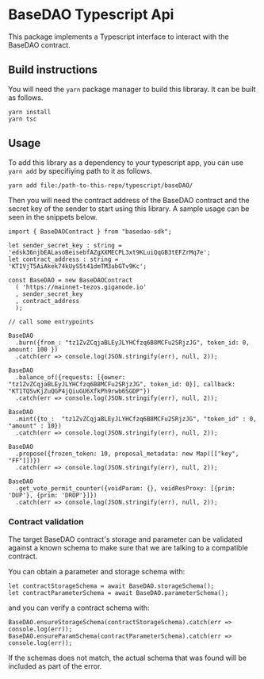 # BaseDAO Typescript Api

This package implements a Typescript interface to interact with the BaseDAO
contract.

## Build instructions

You will need the `yarn` package manager to build this libraray. It can be built
as follows.

```
yarn install
yarn tsc
```

## Usage

To add this library as a dependency to your typescript app, you can use `yarn add` by specifiying
path to it as follows.


```
yarn add file:/path-to-this-repo/typescript/baseDAO/
```

Then you will need the contract address of the BaseDAO contract and the secret key
of the sender to start using this library. A sample usage can be seen in the snippets below.

```
import { BaseDAOContract } from "basedao-sdk";

let sender_secret_key : string = 'edsk36njbEALasoBeisebfAZgXXMECPL3xt9KLuiQqGB3tEFZrMq7e';
let contract_address : string =  'KT1VjT5AiAkek74kUyS5t41dmTM3abGTv9Kc';

const BaseDAO = new BaseDAOContract
  ( 'https://mainnet-tezos.giganode.io'
  , sender_secret_key
  , contract_address
  );

// call some entrypoints

BaseDAO
  .burn({from_: "tz1ZvZCqjaBLEyJLYHCfzq6B8MCFu2SRjzJG", token_id: 0, amount: 100 })
  .catch(err => console.log(JSON.stringify(err), null, 2));

BaseDAO
  .balance_of({requests: [{owner: "tz1ZvZCqjaBLEyJLYHCfzq6B8MCFu2SRjzJG", token_id: 0}], callback: "KT1TQSvKjZuQGP4jQiuGU6XfkPh9rwb6SGDP"})
  .catch(err => console.log(JSON.stringify(err), null, 2));

BaseDAO
  .mint({to_:  "tz1ZvZCqjaBLEyJLYHCfzq6B8MCFu2SRjzJG", "token_id" : 0, "amount" : 10})
  .catch(err => console.log(JSON.stringify(err), null, 2));

BaseDAO
  .propose({frozen_token: 10, proposal_metadata: new Map([["key", "FF"]])})
  .catch(err => console.log(JSON.stringify(err), null, 2));

BaseDAO
  .get_vote_permit_counter({voidParam: {}, voidResProxy: [{prim: 'DUP'}, {prim: 'DROP'}]})
  .catch(err => console.log(JSON.stringify(err), null, 2));
```

### Contract validation

The target BaseDAO contract's storage and parameter can be validated against a known schema to make sure that
we are talking to a compatible contract.

You can obtain a parameter and storage schema with:

```
let contractStorageSchema = await BaseDAO.storageSchema();
let contractParameterSchema = await BaseDAO.parameterSchema();
```
and you can verify a contract schema with:

```
BaseDAO.ensureStorageSchema(contractStorageSchema).catch(err => console.log(err));
BaseDAO.ensureParamSchema(contractParameterSchema).catch(err => console.log(err));
```

If the schemas does not match, the actual schema that was found will be included as part of the
error.
